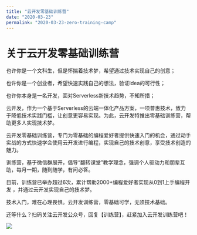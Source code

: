 ```yaml
---
title: "云开发零基础训练营"
date: "2020-03-23"
permalink: "2020-03-23-zero-training-camp"
---
```


# 关于云开发零基础训练营

也许你是一个文科生，但是怀揣着技术梦，希望通过技术实现自己的创意；

也许你是一个创业者，希望快速实践自己的想法，验证Idea的可行性；

也许你本身是一名开发，面对Serverless新技术趋势，不知所措；

云开发，作为一个基于Serverless的云端一体化产品方案，一项普惠技术，致力于降低技术实践门槛，让创意更容易实现。为此，云开发特推出零基础训练营，帮助更多人实现技术梦。

云开发零基础训练营，专门为零基础的编程爱好者提供快速入门的机会，通过动手实战的方式快速学会使用云开发进行编程，实现自己的技术创意，享受技术创造的魅力。

训练营，基于微信群展开，倡导“翻转课堂”教学理念，强调个人驱动力和朋辈互助，每月一期，随到随学，有问必答。

目前，训练营已举办超过6次，累计帮助2000+编程爱好者实现从0到1上手编程开发 ，并通过云开发实现自己的技术梦。

技术入门，难在心理畏惧。云开发训练营，零基础可学，无须技术基础。

还等什么？扫码关注云开发公众号，回复【训练营】，赶紧加入云开发训练营吧！


![](/qrcode.png)